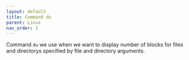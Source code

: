```yaml
---
layout: default
title: Command du
parent: Linux
nav_order: 1
---
```



Command ```du```
we use when we want to display number of blocks for files and directorys specified by file and directory arguments.



